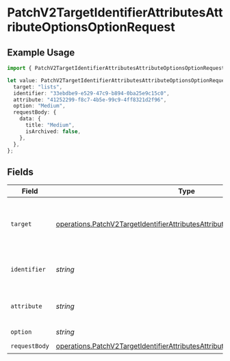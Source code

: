 # PatchV2TargetIdentifierAttributesAttributeOptionsOptionRequest

## Example Usage

```typescript
import { PatchV2TargetIdentifierAttributesAttributeOptionsOptionRequest } from "attio-js/models/operations/patchv2targetidentifierattributesattributeoptionsoption.js";

let value: PatchV2TargetIdentifierAttributesAttributeOptionsOptionRequest = {
  target: "lists",
  identifier: "33ebdbe9-e529-47c9-b894-0ba25e9c15c0",
  attribute: "41252299-f8c7-4b5e-99c9-4ff8321d2f96",
  option: "Medium",
  requestBody: {
    data: {
      title: "Medium",
      isArchived: false,
    },
  },
};
```

## Fields

| Field                                                                                                                                                                          | Type                                                                                                                                                                           | Required                                                                                                                                                                       | Description                                                                                                                                                                    | Example                                                                                                                                                                        |
| ------------------------------------------------------------------------------------------------------------------------------------------------------------------------------ | ------------------------------------------------------------------------------------------------------------------------------------------------------------------------------ | ------------------------------------------------------------------------------------------------------------------------------------------------------------------------------ | ------------------------------------------------------------------------------------------------------------------------------------------------------------------------------ | ------------------------------------------------------------------------------------------------------------------------------------------------------------------------------ |
| `target`                                                                                                                                                                       | [operations.PatchV2TargetIdentifierAttributesAttributeOptionsOptionTarget](../../models/operations/patchv2targetidentifierattributesattributeoptionsoptiontarget.md)           | :heavy_check_mark:                                                                                                                                                             | Whether the attribute is on an object or a list.                                                                                                                               | lists                                                                                                                                                                          |
| `identifier`                                                                                                                                                                   | *string*                                                                                                                                                                       | :heavy_check_mark:                                                                                                                                                             | N/A                                                                                                                                                                            | 33ebdbe9-e529-47c9-b894-0ba25e9c15c0                                                                                                                                           |
| `attribute`                                                                                                                                                                    | *string*                                                                                                                                                                       | :heavy_check_mark:                                                                                                                                                             | N/A                                                                                                                                                                            | 41252299-f8c7-4b5e-99c9-4ff8321d2f96                                                                                                                                           |
| `option`                                                                                                                                                                       | *string*                                                                                                                                                                       | :heavy_check_mark:                                                                                                                                                             | N/A                                                                                                                                                                            | Medium                                                                                                                                                                         |
| `requestBody`                                                                                                                                                                  | [operations.PatchV2TargetIdentifierAttributesAttributeOptionsOptionRequestBody](../../models/operations/patchv2targetidentifierattributesattributeoptionsoptionrequestbody.md) | :heavy_check_mark:                                                                                                                                                             | N/A                                                                                                                                                                            |                                                                                                                                                                                |
